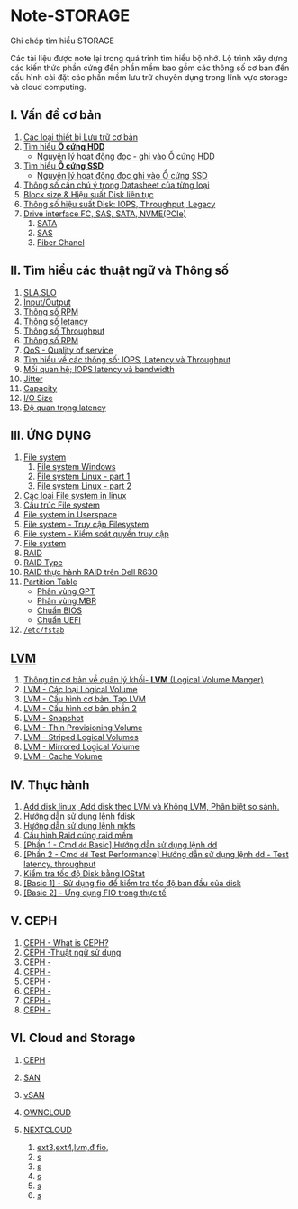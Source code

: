 # Note-STORAGE
Ghi chép tìm hiểu STORAGE

Các tài liệu được note lại trong quá trình tìm hiểu bộ nhớ. Lộ trình xây dựng các kiến thức phần cứng đến phần mềm bao gồm các thông số cơ bản đến cấu hình cài đặt các phần mềm lưu trữ chuyên dụng trong lĩnh vực storage và cloud computing.
## I. Vấn đề cơ bản	
1. [Các loại thiết bị Lưu trữ cơ bản](/Docs/1.Types-of-storage-devices.md)
1. [Tìm hiểu **Ổ cứng HDD**](/Docs/2.1hard-disk-drive.md)
    * [Nguyên lý hoạt động đọc - ghi vào Ổ cứng HDD](/Docs/2.2-Write-Read-HDD.md)
1. [Tìm hiểu **Ổ cứng SSD**](/Docs/3.SSD.md)
    * [Nguyên lý hoạt động đọc ghi vào  Ổ cứng SSD](/Docs/3.2-ssd-work.md)
1. [Thông số cần chú ý trong Datasheet của từng loại](/Docs/4.data-sheet-drive.md)
1. [Block size & Hiệu suất Disk liên tục](/Docs/5.performance&block.md)
1. [Thông số hiệu suất Disk: IOPS, Throughput, Legacy](/IOPS/README.md)
1. [Drive interface FC, SAS, SATA, NVME(PCIe)](/Docs/6.drive-interfaces.md)
    1. [SATA](/Docs/IOPS/Driver-type/Sata.md)
    1. [SAS](/Docs/IOPS/Driver-type/SAS.md)
    1. [Fiber Chanel](/Docs/IOPS/Driver-type/FC.md)
## II. Tìm hiểu các thuật ngữ và Thông số
1. [SLA,SLO](/Docs/IOPS/)
1. [Input/Output](/Docs/IOPS/I-O.md)
1. [Thông số RPM](/Docs/IOPS/RPM.md)
1. [Thông số letancy](/Docs/IOPS/Latency.md)
1. [Thông số Throughput](/Docs/IOPS/throughput.md)
1. [Thông số RPM](/Docs/IOPS/RPM.md)
1. [QoS - Quality of service](/Docs/IOPS/QoS.md)
1. [Tìm hiểu về các thông số: IOPS, Latency và Throughput](/Docs/IOPS/iops-latency-throughput.md)
1. [Mối quan hệ; IOPS latency và bandwidth](/Docs/5.performance&block.md)
1. [Jitter](/Docs/IOPS/Jitter.md)
1. [Capacity](/Docs/IOPS/Capacity.md)
1. [I/O Size](/Docs/IOPS/IO-size.md)
1. [Độ quan trọng latency](/Docs/IOPS/)
## III. ỨNG DỤNG
1. [File system](/Docs/Filesystem/1.file-system.md)
    1. [File system Windows](/Docs/Filesystem/1.1.File-system-Windows.md)
    1. [File system Linux - part 1](/Docs/Filesystem/1.2.File-system-Linux.md)
    1. [File system Linux - part 2](/Docs/Filesystem/1.3.File-system-Linux2.md)
1. [Các loại File system in linux](/Docs/Filesystem/2.types-file-linux.md)
1. [Cấu trúc File system](/Docs/Filesystem/3.Structure-FS.md)
1. [File system in Userspace](/Docs/Filesystem/4.FUSE.md)
1. [File system - Truy cập Filesystem](/Docs/Filesystem/5.access-fs.md)
1. [File system - Kiểm soát quyền truy cập](/Docs/Filesystem/6.permission-access.md)
1. [File system](/Docs/Filesystem/7.fs-struc.md)
1. [RAID](/Docs/Raid/raid.md)
1. [RAID Type](/Docs/Raid/type-raid.md)
1. [RAID thực hành RAID trên Dell R630](/Docs/Raid/LAB-raid-dellR630.md)
1. [Partition Table](/Docs/PartitionTable/Partition-Table.md)
    * [Phân vùng GPT](/Docs/PartitionTable/GPT.md)
    * [Phân vùng MBR](/Docs/PartitionTable/MBR.md)
    * [Chuẩn BIOS](/Docs/PartitionTable/BIOS.md)
    * [Chuẩn UEFI](/Docs/PartitionTable/UEFI.md)
1. [`/etc/fstab`](https://imgur.com/OdT8JwX)
## [LVM](/Docs/LVM/README.md)
1. [Thông tin cơ bản về quản lý khối- **LVM** (Logical Volume Manger)](/Docs/LVM/lvm.md)
1. [LVM - Các loại Logical Volume](/Docs/LVM/2.Type-lv.md)
1. [LVM - Cấu hình cơ bản. Tạo LVM](/Docs/LVM/3.config-basic.md)
1. [LVM - Cấu hình cơ bản phần 2](/Docs/LVM/4.config-basic-2.md)
1. [LVM - Snapshot](/Docs/LVM/5.lvm-snapshot.md)
1. [LVM - Thin Provisioning Volume](/Docs/LVM/6.Thin-Provisioning-Volume.md)
1. [LVM - Striped Logical Volumes](/Docs/LVM/7.Striped-lvm.md)
1. [LVM - Mirrored Logical Volume](/Docs/LVM/8.Mirrored-LVM.md)
1. [LVM - Cache Volume](/Docs/LVM/9.Cache-LVM.md)

## IV. Thực hành	
1. [Add disk linux, Add disk theo LVM và Không LVM, Phân biệt so sánh.](/Docs/Lab/1.add-disk-linux.md)
1. [Hướng dẫn sử dụng lệnh fdisk](/Docs/Lab/2.cmd-fdisk.md)
1. [Hướng dẫn sử dụng lệnh mkfs](/Docs/Lab/2.cmd-mkfs.md)
1. [Cấu hình Raid cứng raid mềm](/Docs/Lab/3.config-raid.md)
1. [[Phần 1 - Cmd `dd` Basic] Hướng dẫn sử dụng lệnh dd](/Docs/Lab/4.cmd-dd-disk.md)
1. [[Phần 2 - Cmd `dd` Test Performance] Hướng dẫn sử dụng lệnh dd - Test latency, throughput](/Docs/Lab/4.cmd-dd-test.md)
1. [Kiểm tra tốc độ Disk bằng IOStat](/Docs/Lab/5.test-Linux-iostat.md)
1. [[Basic 1] - Sử dụng fio để kiểm tra tốc độ ban đầu của disk](/Docs/Lab/6.test-FIO.md)       
1. [[Basic 2] - Ứng dụng FIO trong thực tế](/Docs/Lab/7.test-FIO-2.md)       
## V. CEPH
1. [CEPH - What is CEPH?](/Docs/CEPH-Note/1.What-is-CEPH.md)
1. [CEPH -Thuật ngữ sử dụng](/Docs/CEPH-Note/2.GLOSSARY.md)
1. [CEPH -](/Docs/CEPH-Note/.md)
1. [CEPH -](/Docs/CEPH-Note/.md)
1. [CEPH -](/Docs/CEPH-Note/.md)
1. [CEPH -](/Docs/CEPH-Note/.md)
1. [CEPH -](/Docs/CEPH-Note/.md)
1. [CEPH -](/Docs/CEPH-Note/.md)
## VI. Cloud and Storage
1. [CEPH](/)
1. [SAN](/)
1. [vSAN](/)
1. [OWNCLOUD](/) 
1. [NEXTCLOUD](/)




    1. [ext3,ext4,lvm,đ fio,]()
    1. [s]()
    1. [s]()
    1. [s]()
    1. [s]()
    1. [s]()